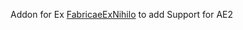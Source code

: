 Addon for Ex [FabricaeExNihilo](https://github.com/LordDeatHunter/FabricaeExNihilo) to add Support for AE2
